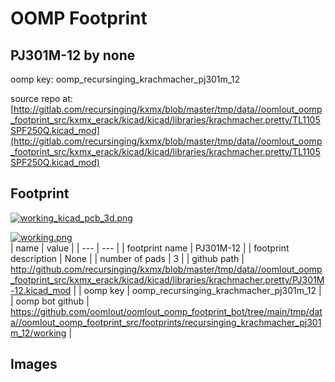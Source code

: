 # OOMP Footprint  
## PJ301M-12  by none  
  
oomp key: oomp_recursinging_krachmacher_pj301m_12  
  
source repo at: [http://gitlab.com/recursinging/kxmx/blob/master/tmp/data//oomlout_oomp_footprint_src/kxmx_erack/kicad/kicad/libraries/krachmacher.pretty/TL1105SPF250Q.kicad_mod](http://gitlab.com/recursinging/kxmx/blob/master/tmp/data//oomlout_oomp_footprint_src/kxmx_erack/kicad/kicad/libraries/krachmacher.pretty/TL1105SPF250Q.kicad_mod)  
## Footprint  
  
[![working_kicad_pcb_3d.png](working_kicad_pcb_3d_600.png)](working_kicad_pcb_3d.png)  
  
[![working.png](working_600.png)](working.png)  
| name | value | 
| --- | --- | 
| footprint name | PJ301M-12 | 
| footprint description | None | 
| number of pads | 3 | 
| github path | http://github.com/recursinging/kxmx/blob/master/tmp/data//oomlout_oomp_footprint_src/kxmx_erack/kicad/kicad/libraries/krachmacher.pretty/PJ301M-12.kicad_mod | 
| oomp key | oomp_recursinging_krachmacher_pj301m_12 | 
| oomp bot github | https://github.com/oomlout/oomlout_oomp_footprint_bot/tree/main/tmp/data//oomlout_oomp_footprint_src/footprints/recursinging_krachmacher_pj301m_12/working | 
## Images  
